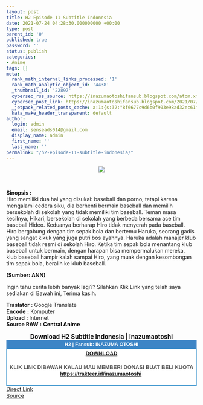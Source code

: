 ```yaml
---
layout: post
title: H2 Episode 11 Subtitle Indonesia
date: 2021-07-24 04:28:30.000000000 +00:00
type: post
parent_id: '0'
published: true
password: ''
status: publish
categories:
- Anime
tags: []
meta:
  rank_math_internal_links_processed: '1'
  rank_math_analytic_object_id: '4438'
  _thumbnail_id: '22897'
  cyberseo_rss_source: https://inazumaotoshifansub.blogspot.com/atom.xml?start-index=1
  cyberseo_post_link: https://inazumaotoshifansub.blogspot.com/2021/07/h2-episode-11-subtitle-indonesia.html
  _jetpack_related_posts_cache: a:1:{s:32:"8f6677c9d6b0f903e98ad32ec61f8deb";a:2:{s:7:"expires";i:1654198260;s:7:"payload";a:3:{i:0;a:1:{s:2:"id";i:22730;}i:1;a:1:{s:2:"id";i:22736;}i:2;a:1:{s:2:"id";i:22738;}}}}
  kata_make_header_transparent: default
author:
  login: admin
  email: senseads014@gmail.com
  display_name: admin
  first_name: ''
  last_name: ''
permalink: "/h2-episode-11-subtitle-indonesia/"
---
```

</p>
<div class="separator" style="clear: both; text-align: center;"><a href="https://1.bp.blogspot.com/-Hl9z9zVp7Hs/YPuWR3UrIwI/AAAAAAAAIKM/nnsWEDGp33gpQt_U0ae9BIfMmSvzZ0wdwCLcBGAsYHQ/s450/H2-11.png" style="margin-left: 1em; margin-right: 1em;"><img border="0" data-original-height="269" data-original-width="450" src="{{ site.baseurl }}/assets/2021/07/H2-11.png" /></a></div>
<p>&nbsp;</p>
<p><b>Sinopsis :</b> <br />Hiro memiliki dua hal yang disukai: baseball dan porno, tetapi karena mengalami cedera siku, dia berhenti bermain baseball dan memilih bersekolah di sekolah yang tidak memiliki tim baseball. Teman masa kecilnya, Hikari, bersekolah di sekolah yang berbeda bersama ace tim baseball Hideo. Keduanya berharap Hiro tidak menyerah pada baseball. Hiro bergabung dengan tim sepak bola dan bertemu Haruka, seorang gadis yang sangat kikuk yang juga putri bos ayahnya. Haruka adalah manajer klub baseball tidak resmi di sekolah Hiro. Ketika tim sepak bola menantang klub baseball untuk bermain, dengan harapan bisa mempermalukan mereka, klub baseball hampir kalah sampai Hiro, yang muak dengan kesombongan tim sepak bola, beralih ke klub baseball.<b></p>
<p>(Sumber: ANN)<br /></b></p>
<p><span face="&quot;trebuchet ms&quot; , sans-serif">Ingin tahu cerita lebih banyak lagi?? Silahkan Klik Link yang telah saya sediakan di Bawah ini, Terima kasih.</span></p>
<div style="text-align: left;"></div>
<div style="text-align: left;"><span face="&quot;trebuchet ms&quot; , sans-serif"><b>Traslator</b> <b>:</b> Google Translate<br /></span></div>
<div style="text-align: left;"><span face="&quot;trebuchet ms&quot; , sans-serif"><b>Encode</b> <b>:</b> Komputer</span></div>
<div style="text-align: left;"><span face="&quot;trebuchet ms&quot; , sans-serif"><b>Upload</b> <b>:</b> Internet</span></div>
<div style="text-align: left;"><span face="&quot;trebuchet ms&quot; , sans-serif"><b>Source RAW</b> <b>:</b> <b><span style="color: black;">Central Anime</span></b> </span></p>
<p></div>
<div style="text-align: center;"><span face="&quot;trebuchet ms&quot; , sans-serif" style="font-size: medium;"><b>Download H2 Subtitle Indonesia | Inazumaotoshi</b></span></div>
<div style="color: #555555; margin: 0px; padding: 0px;">
<div align="center" style="background-color: #3d85c6; color: #339999; font-family: Arial, Geneva, sans-serif; line-height: 18.1875px; margin: 0px; padding: 2px;">
<div style="margin: 0px; padding: 0px;">
<div style="margin: 0px; padding: 0px;">
<div style="margin: 0px; padding: 0px;">
<div style="margin: 0px; padding: 0px;">
<div style="margin: 0px; padding: 0px;">
<div style="margin: 0px; padding: 0px;">
<div style="margin: 0px; padding: 0px;"><span style="font-size: small;"><b style="margin: 0px; padding: 0px;"><span class="Apple-style-span" face="&quot;trebuchet ms&quot; , sans-serif" style="margin: 0px; padding: 0px;"><span style="color: white; margin: 0px; padding: 0px;">H2 | Fansub: INAZUMA&nbsp;</span></span></b><b style="margin: 0px; padding: 0px;"><span class="Apple-style-span" face="&quot;trebuchet ms&quot; , sans-serif" style="margin: 0px; padding: 0px;"><span style="color: white; margin: 0px; padding: 0px;">OTOSHI</span></span></b></span></div>
</div>
</div>
</div>
</div>
</div>
</div>
</div>
<div style="background-color: white; border: 2px solid rgb(31, 133, 198); font-family: Arial, Geneva, sans-serif; line-height: 18.1875px; margin: 0px; padding: 2px; text-align: justify;">
<div style="font-family: Arial, Helvetica, sans-serif; margin: 0px; padding: 0px; text-align: center;">
<div style="margin: 0px; padding: 0px;">
<div style="margin: 0px; padding: 0px;">
<div style="margin: 0px; padding: 0px;">
<div style="margin: 0px; padding: 0px;">
<div style="margin: 0px; padding: 0px;">
<div style="margin: 0px; padding: 0px;">
<div style="margin: 0px; padding: 0px;"><b style="margin: 0px; padding: 0px;"><a href="https://ouo.io/RDnhw0" target="_blank" rel="noopener">DOWNLOAD</a></b></div>
<div style="margin: 0px; padding: 0px;"><b><br /></b></div>
<div style="margin: 0px; padding: 0px;"><b>KLIK LINK DIBAWAH KALAU MAU MEMBERI DONASI BUAT BELI KUOTA</b></div>
<div style="margin: 0px; padding: 0px;"><b><a href="https://trakteer.id/inazumaotoshi" target="_blank" rel="noopener">https://trakteer.id/inazumaotoshi</a>&nbsp;<br /></b><b style="margin: 0px; padding: 0px;"><br /></b></div>
</div>
</div>
</div>
</div>
</div>
</div>
</div>
</div>
</div>
<link rel="stylesheet" href="https://cdnjs.cloudflare.com/ajax/libs/font-awesome/4.7.0/css/font-awesome.min.css" />
<div class="divbtn"> <a href="https://handymansurrender.com/fihup8buzv?key=94550f7ce39444073321dde3b8782f97" class="btn"><i class="fa fa-download"></i> Direct Link</a> <br /><a href="https://inazumaotoshifansub.blogspot.com/2021/07/h2-episode-11-subtitle-indonesia.html">Source</a> </div>
